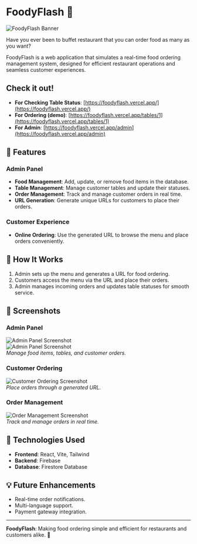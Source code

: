 # FoodyFlash 🍴

![FoodyFlash Banner](https://i.ibb.co/W5sD6xQ/foodyflashlogo.png)  

Have you ever been to buffet restaurant that you can order food as many as you want? 

FoodyFlash is a web application that simulates a real-time food ordering management system, designed for efficient restaurant operations and seamless customer experiences.

## Check it out! 
- **For Checking Table Status**: [https://foodyflash.vercel.app/](https://foodyflash.vercel.app/)  
- **For Ordering (demo)**: [https://foodyflash.vercel.app/tables/1](https://foodyflash.vercel.app/tables/1)  
- **For Admin**: [https://foodyflash.vercel.app/admin](https://foodyflash.vercel.app/admin) 

## 🌟 Features

### Admin Panel
- **Food Management**: Add, update, or remove food items in the database.
- **Table Management**: Manage customer tables and update their statuses.
- **Order Management**: Track and manage customer orders in real time.
- **URL Generation**: Generate unique URLs for customers to place their orders.

### Customer Experience
- **Online Ordering**: Use the generated URL to browse the menu and place orders conveniently.

## 🚀 How It Works
1. Admin sets up the menu and generates a URL for food ordering.
2. Customers access the menu via the URL and place their orders.
3. Admin manages incoming orders and updates table statuses for smooth service.

## 📸 Screenshots
### Admin Panel
![Admin Panel Screenshot](https://i.ibb.co/TTdvRfJ/Screenshot-2024-12-06-034936.png)  
![Admin Panel Screenshot](https://i.ibb.co/XDh2q3P/Screenshot-2024-12-06-144415.png)  
*Manage food items, tables, and customer orders.*

### Customer Ordering
![Customer Ordering Screenshot](https://i.ibb.co/ZSSHXdR/Screenshot-2024-12-06-161249.png)  
*Place orders through a generated URL.*

### Order Management
![Order Management Screenshot](https://i.ibb.co/2cfGT3H/Screenshot-2024-12-06-034921.png)  
*Track and manage orders in real time.*

## 🔧 Technologies Used
- **Frontend**: React, Vite, Tailwind
- **Backend**: Firebase
- **Database**: Firestore Database

## 💡 Future Enhancements
- Real-time order notifications.
- Multi-language support.
- Payment gateway integration.

---

**FoodyFlash**: Making food ordering simple and efficient for restaurants and customers alike. 🎉
